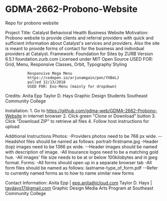 # GDMA-2662-Probono-Website
Repo for probono website

Project Title: Catalyst Behavioral Health Business Website
Motivation: Probono website to provide clients and referral providers with quick and sufficient information about Catalyst's services and providers. Also the site is meant to provide forms of contact for the business and individual providers at Catalyst.
Framework:    Foundation for Sites by ZURB
              Version 6.5.1
              foundation.zurb.com
              Licensed under MIT Open Source
              USED FOR: Grid, Menu, Responsive Classes, Orbit, Typography Styling
           
              Responsive Mega Menu
              https://codepen.io/arjunamgain/pen/YXBeLJ
              pulled 12/13/2018
              USED FOR: Exo-Menu (mainly for dropdown)
              
Credits:      Anita Epp
              Taylor D. Hays
              Graphic Design Students
              Southeast Community College
              
Installation: 1. Go to https://github.com/gdma-web/GDMA-2662-Probono-Website in internet browser
              2. Click green "Clone or Download" button
              3. Click "Download ZIP" to retrieve all files
              4. Follow host instructions for upload

Additional Instructions
Photos:       -Providers photos need to be 768 px wide.
                --Headshot files should be named as follows: portrait-firstname.jpg
              -Header (top) images need to be 1366 px wide.
                --Header images should be named with description of image.
              -All Insurance logos need to be a matching gold hue.
              -All images' file size needs to be at or below 100kilobytes and in jpeg format.
Forms:        -All forms should open up in a separate browser tab
              -All form files should be named as follows: lastname-type_of_form.pdf
                --Refer to currently named forms as to how to name similar new forms
                
Contact Information:
              Anita Epp | epp.anita@icloud.com
              Taylor D. Hays | taydays17@gmail.com
              Graphic Design Media Arts Program at Southeast Community College
              
